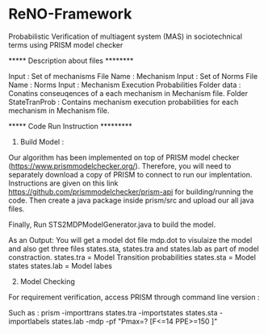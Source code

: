 # ReNO-Framework
Probabilistic Verification of multiagent system (MAS) in sociotechnical terms using PRISM model checker

 

***** Description about files ********

Input : Set of mechanisms
File Name : Mechanism
Input : Set of Norms
File Name : Norms
Input : Mechanism Execution Probabilities
Folder data : Conatins conseuqences of a each mechanism in Mechanism file.
Folder StateTranProb : Contains mechanism execution probabilities for each mechanism in Mechanism file.

***** Code Run Instruction *********


1. Build Model :

Our algorithm has been implemented on top of PRISM model checker (https://www.prismmodelchecker.org/).
Therefore, you will need to separately download a copy of PRISM to connect to run our implentation.
Instructions are given on this link https://github.com/prismmodelchecker/prism-api for building/running the code.
Then create a java package inside prism/src and upload our all java files.

Finally, Run STS2MDPModelGenerator.java to build the model.

As an Output:  You will get a model dot file mdp.dot to visulaize the model and also get three files states.sta, states.tra and states.lab as part of model constraction.
states.tra = Model Transition probabilities
states.sta = Model states
states.lab = Model labes

2. Model Checking

For requirement verification, access PRISM through command line version :

Such as : prism -importtrans states.tra -importstates states.sta -importlabels states.lab -mdp -pf "Pmax=? [F<=14 PPE>=150  ]"

